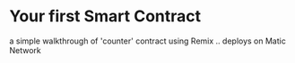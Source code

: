 # Your first Smart Contract

a simple walkthrough of 'counter' contract using Remix .. deploys on Matic Network